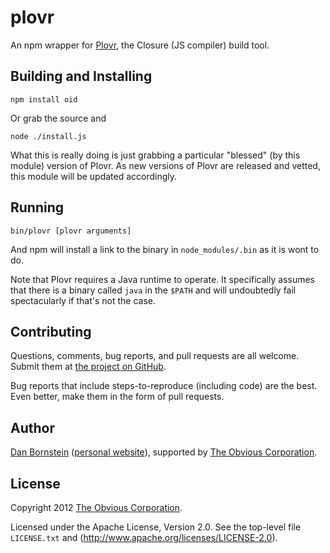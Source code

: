plovr
=====

An npm wrapper for [Plovr](http://plovr.com/), the Closure (JS compiler) build tool.

Building and Installing
-----------------------

```shell
npm install oid
```

Or grab the source and

```shell
node ./install.js
```

What this is really doing is just grabbing a particular "blessed" (by
this module) version of Plovr. As new versions of Plovr are released
and vetted, this module will be updated accordingly.

Running
-------

```shell
bin/plovr [plovr arguments]
```

And npm will install a link to the binary in `node_modules/.bin` as
it is wont to do.

Note that Plovr requires a Java runtime to operate. It specifically
assumes that there is a binary called `java` in the `$PATH` and will
undoubtedly fail spectacularly if that's not the case.

Contributing
------------

Questions, comments, bug reports, and pull requests are all welcome.
Submit them at [the project on GitHub](https://github.com/Obvious/oid/).

Bug reports that include steps-to-reproduce (including code) are the
best. Even better, make them in the form of pull requests.

Author
------

[Dan Bornstein](https://github.com/danfuzz)
([personal website](http://www.milk.com/)), supported by
[The Obvious Corporation](http://obvious.com/).

License
-------

Copyright 2012 [The Obvious Corporation](http://obvious.com/).

Licensed under the Apache License, Version 2.0. 
See the top-level file `LICENSE.txt` and
(http://www.apache.org/licenses/LICENSE-2.0).
